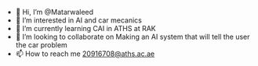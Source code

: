 - 👋 Hi, I’m @Matarwaleed
- 👀 I’m interested in AI and car mecanics
- 🌱 I’m currently learning CAI in ATHS at RAK
- 💞️ I’m looking to collaborate on Making an AI system that will tell the user the car problem
- 📫 How to reach me 20916708@aths.ac.ae

<!---
Matarwaleed/Matarwaleed is a ✨ special ✨ repository because its `README.md` (this file) appears on your GitHub profile.
You can click the Preview link to take a look at your changes.
--->
